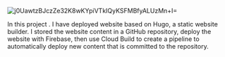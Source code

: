 ![j0UawtzBJczZe32K8wKYpiVTkIQyKSFMBfyALUzMn+I=](https://github.com/user-attachments/assets/710b884d-eaae-4b72-b067-3ab9d789383d)


In this project . I have deployed  website based on Hugo, a static website builder. I stored the website content in a GitHub repository, deploy the website with Firebase, then use Cloud Build to create a pipeline to automatically deploy new content that is committed to the repository.
